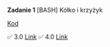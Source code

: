 **Zadanie 1** [BASH] Kółko i krzyżyk

[Kod](Zadanie_1/)

:white_check_mark: 3.0 [Link](https://github.com/Kyrylo-Smyrnov/Jezyki_Skryptowe/commit/31d38df287af6594c2c9dfe074be2c0a4a8561a1)
:white_check_mark: 4.0 [Link](https://github.com/Kyrylo-Smyrnov/Jezyki_Skryptowe/commit/4e63e13dc9acc5b5f70877f3293c16730a2dbb10)
